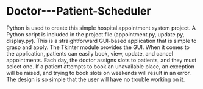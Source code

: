 # Doctor---Patient-Scheduler
Python is used to create this simple hospital appointment system project. A Python script is included in the project file (appointment.py, update.py, display.py). This is a straightforward GUI-based application that is simple to grasp and apply. The Tkinter module provides the GUI. When it comes to the application, patients can easily book, view, update, and cancel appointments.
Each day, the doctor assigns slots to patients, and they must select one. If a patient attempts to book an unavailable place, an exception will be raised, and trying to book slots on weekends will result in an error.
The design is so simple that the user will have no trouble working on it.
